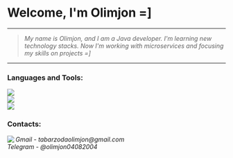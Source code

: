 # Welcome, I'm Olimjon =]
<hr>

> <p>
>   <i>
>     My name is Olimjon, and I am a Java developer. I'm learning new technology stacks. Now I'm working with microservices and focusing my skills on projects =]
>   </i>
> </p>

<hr>

<h3 align="left">Languages and Tools:</h3>
<p>
    <img src="https://skillicons.dev/icons?i=java,maven,gradle,postgres,mongodb,hibernate,spring,redis,bash" /><br>
    <img src="https://skillicons.dev/icons?i=jenkins,docker,k8s,aws,grafana,prometheus,kafka,git,postman" /><br>
    <img src="https://skillicons.dev/icons?i=debian,dotnet,js,react,vscode,cs,py,qt,vite" />
</p>

<h3 align="left">Contacts:</h3>
<p align="left">
<img align="left" src="https://skillicons.dev/icons?i=gmail"/> 
    <i> Gmail - tabarzodaolimjon@gmail.com </i>
    <br/>
    <i> Telegram - @olimjon04082004 </i>
</p>
</div>
